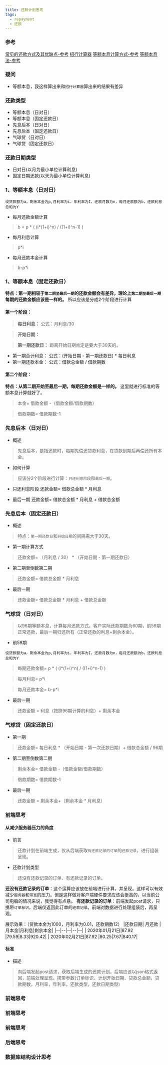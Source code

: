 ```yaml
---
title: 还款计划思考
tags:
  - repayment
  - 还款
---
```

### 参考
[常见的还款方式及其优缺点-参考](https://www.sohu.com/a/309095754_120114588)
[招行计算器](http://www.cmbchina.com/CmbWebPubInfo/Cal_Loan_Per.aspx)
[等额本息计算方式-参考](https://baike.baidu.com/item/%E7%AD%89%E9%A2%9D%E6%9C%AC%E6%81%AF)
[等额本息法-参考](https://baike.baidu.com/item/%E7%AD%89%E9%A2%9D%E6%9C%AC%E6%81%AF%E6%B3%95/11049926?fr=aladdin)

### 疑问
- 等额本息，我这样算出来和`招行计算器`算出来的结果有差异
### 还款类型
- 等额本息（日对日）
- 等额本息（固定还款日）
- 先息后本（日对日）
- 先息后本（固定还款日）
- 气球贷（日对日）
- 气球贷（固定还款日）
### 还款日期类型
- 日对日(以月为最小单位计算利息)
- 固定日期还款(以天为最小单位计算利息)

### 1、等额本息（日对日）
`设贷款额为a，剩余本金为p,月利率为i，年利率为I，还款月数为n，每月还款额为b，还款利息总和为Y`
- 每月还款金额计算
>b = p * ( (i*(1+i)^n) / ((1+i)^n-1) )
- 每月利息计算
>p*i
- 每月还款本金计算
>b-p*i

### 1、等额本息（固定还款日）
**特点：第一期相较于`第二期至最后一期`的还款金额会有差异，理论上`第二期至最后一期`每期的还款金额应该是一样的。**
所以应该是分成2个阶段进行计算
#### 第一个阶段：
>**每日利息：**
>公式：月利息/30

>**开始日期：**

>**第一期还款日：**
> 距离开始日期肯定是要大于30天的。
- 第一期合计利息：
公式：(开始日期 - 第一期还款日) * 每日利息
- 第一期还款本金：
公式：借款总金额 / 借款期数
#### 第二个阶段：
**特点：从第二期开始至最后一期，每期还款金额是一样的。**
这里就进行标准的等额本息计算就好了。
>本金= 借款金额 -（借款金额/借款期数）

>借款期数= 借款期数-1

### 先息后本（日对日）
- 概述
> 先息后本，是指还款时，每期先偿还贷款利息，在贷款到期后再偿还所有本金。

- 如何计算
>应该分2个阶段进行计算：`只还利息阶段`和`最后一期`。

- 只还利息阶段
还款金额= 借款总金额 * 月利息

- 最后一期
还款金额= 借款总金额 * 月利息 + 借款总金额

### 先息后本（固定还款日）
- 概述
> 特点：`第一期还款日`和`开始日期`的间隔需大于30天。

- 第一期计算方式
> 还款金额= （月利息 / 30） * （开始日期 - 第一期还款日）

- 第二期至倒数第二期
> 还款金额= 借款总金额 * 月利息

- 最后一期
> 还款金额= 借款总金额 * 月利息 + 借款总金额

### 气球贷（日对日）
>以96期等额本息，计算每月还款方式。客户实际还款期数为60期，前59期正常还款，最后一期归还所有（正常还款的利息+剩余本金）。
- 前59期

`设贷款额为a，剩余本金为p,月利率为i，年利率为I，还款月数为n，每月还款额为b，还款利息总和为Y`
> 每期还款金额= p * ( (i*(1+i)^n) / ((1+i)^n-1) )

> 每月利息= p*i

> 每月还款本金= b-p*i

- 最后一期

> 还款金额 = 利息（按照96期计算的利息）+ 剩余本金

### 气球贷（固定还款日）
- 第一期
>还款金额= 每日利息 *  （开始日期 - 第一次还款日期）+ 借款总金额 / 96期 

- 第二期至倒数第二期<Badge text="进行标准的等额本息计算"/>
>剩余本金= 借款金额 -（借款金额/借款期数<Badge text="96期"/>）

>借款期数= 借款期数-1

- 最后一期
> 还款金额 = 剩余本金+（剩余本金 * 月利息<Badge text="96期"/>）

### 前端思考
#### 从减少服务器压力的角度
- 前言
> 还款计划在前端生成，仅从后端获取`有还款记录的订单`的`还款记录`，进行组装呈现。<Badge text="JavaScript无法在客户端操作文件"/>
- 还款计划类型
>还没有还款记录的订单、有还款记录的订单。

**还没有还款记录的订单**：这个运算应该放在前端进行计算，并呈现。这样可以有效减少`服务器`和`带宽`的压力。但是这样做对客户端硬件要求应该会挺高的，以当前公司电脑的情况来说，我觉得有点悬。
**有还款记录的订单**：前端发起post请求，只携带`订单标识`，后端仅返回此订单的`还款记录`。前端对数据进行处理组装后，再呈现。


展示效果：（贷款本金为1000，月利率为0.01，还款期数12）
|还款日期| 月还款 |月本金|月利息|剩余本金|
|--|--|--|--|--|
| 2020年01月21日|87.92  |79.59|8.33|920.42|
| 2020年02月21日|87.92  |80.25|7.67|840.17|

#### 标准
- 描述
> 向后端发起post请求，获取后端生成的还款计划，后端应该以json格式返回，前端处理呈现。携带参数(订单标识、计划开始日期、贷款总金额，贷款期数，月利率，年利率，还款类型，还款日期类型)

### 前端思考<Badge text="等额本息"/>
### 前端思考<Badge text="先息后本"/>
### 前端思考<Badge text="气球贷"/>
### 后端思考
### 数据库结构设计思考

<!-- 评论 -->
<Vssue />
